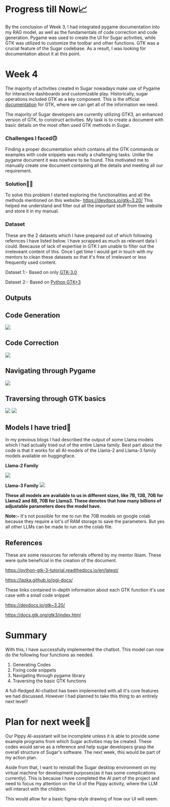 # Progress till Now📈
By the conclusion of Week 3, I had integrated pygame documentation into my RAG model, as well as the fundamentals of code correction and code generation.
Pygame was used to create the UI for Sugar activities, while GTK was utilized to customize the toolbar and other functions. 
GTK was a crucial feature of the Sugar codebase. As a result, I was looking for documentation about it at this point.

# Week 4
The majority of activities created in Sugar nowadays make use of Pygame for interactive dashboards and customizable play. 
Historically, sugar operations included GTK as a key component. This is the official [documentation](https://www.gtk.org/docs/) for GTK,
where we can get all of the information we need.

The majority of Sugar developers are currently utilizing GTK3, an enhanced version of GTK, to construct activities. 
My task is to create a document with basic details on the most often used GTK methods in Sugar.

### Challenges I faced🙃
Finding a proper documentation which contains all the GTK commands or examples with code snippets was really a challenging tasks. Unlike the pygame document it was nowhere to be found. This motivated me to manually create one document containing all the details and meeting all our requirement.

### Solution👨‍💻
To solve this problem I started exploring the functionalities and all the methods mentioned on this website- https://devdocs.io/gtk~3.20/ 
This helped me understand and filter out all the important stuff from the website and store it in my manual.

### Dataset
These are the 2 datasets which I have prepared out of which following refernces I have listed below. I have scrapped as much as relevant data I could. Beecause of lack of expertise in GTK I am unable to filter out the irreleveant content of this. Once I get time I would get in touch with my mentors to clean these datasets so that it's free of irrelevant or less frequently used content.

Dataset 1:- Based on only [GTK-3.0](https://docs.google.com/document/d/1cNDJCE6fYY98mJfrjE5jxV4w7c8ycOBiuhszb3rIA-o)

Dataset 2:- Based on [Python GTK+3](https://docs.google.com/document/d/1FzCTppj3oaWzgMofojfJ8ZlhPPANuNKcZsdfk8SxtNc)

## Outputs

## Code Generation
![](https://github.com/kshitijdshah99/Pippy_Activity/blob/main/Output/Code%20generation%20and%20example.png)

## Code Correction
![](https://github.com/kshitijdshah99/Pippy_Activity/blob/main/Output/Code%20Correction.png)

## Navigating through Pygame
![](https://github.com/kshitijdshah99/Pippy_Activity/blob/main/Output/Pygame%20Code.png)

## Traversing through GTK basics
![](https://github.com/kshitijdshah99/Pippy_Activity/blob/main/Output/GTK%20output1a.png)
![](https://github.com/kshitijdshah99/Pippy_Activity/blob/main/Output/GTK%20output1b.png)

## Models I have tried🦙
In my previous blogs I had described the output of some Llama models which I had actually tried out of the entire Llama family. Best part about the code is that it works for all AI-models of the Llama-2 and Llama-3 family models available on huggingface. 

**Llama-2 Family**

![](https://github.com/kshitijdshah99/Pippy_Activity/blob/main/Output/Models/Llama2%20fam.png)

**Llama-3 Family**
![](https://github.com/kshitijdshah99/Pippy_Activity/blob/main/Output/Models/Llama3%20fam.png)

**These all models are available to us in different sizes, like 7B, 13B, 70B for Llama2 and 8B, 70B for Llama3. These denotes that how many billions of adjustable parameters does the model have.**

**Note:-** It's not possible for me to run the 70B models on google colab because they require a lot's of RAM storage to save the parameters. But yes all other LLMs can be made to run on the colab file.
## References
These are some resources for referrals offered by my mentor Ibiam. These were quite beneficial in the creation of the document.

https://python-gtk-3-tutorial.readthedocs.io/en/latest/

https://lazka.github.io/pgi-docs/

These links contained in-depth information about each GTK function it's use case with a small code snippet

https://devdocs.io/gtk~3.20/

https://docs.gtk.org/gtk3/index.html

# Summary
With this, I have successfully implemented the chatbot. This model can now do the following four functions as needed.
1. Generating Codes
2. Fixing code snippets
3. Navigating through pygame library
4. Traversing the basic GTK functions

A full-fledged AI-chatbot has been implemented with all it's core features we had discussed. However I had planned to take this thing to an entirely next level‼ 

# Plan for next week📝
Our Pippy AI-assistant will be incomplete unless it is able to provide some example programs from which Sugar activities may be created. These codes would serve as a reference and help sugar developers grasp the overall structure of Sugar's software. The next week, this would be part of my action plan. 

Aside from that, I want to reinstall the Sugar desktop environment on my virtual machine for development purposes(as it has some complications currently). This is because I have completed the AI part of the project and need to focus my attention on the UI of the Pippy activity, where the LLM will interact with the children.

This would allow for a basic figma-style drawing of how our UI will seem.
